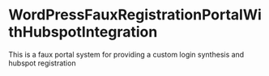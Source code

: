 # WordPressFauxRegistrationPortalWithHubspotIntegration
This is a faux portal system for providing a custom login synthesis and hubspot registration

